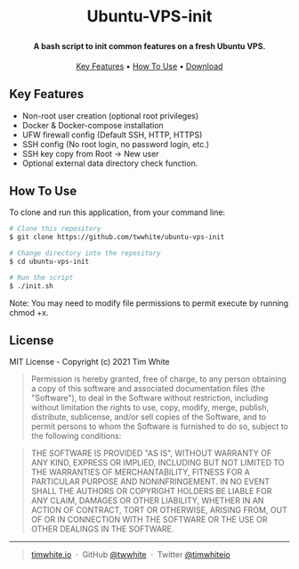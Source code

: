 
<h1 align="center">

  Ubuntu-VPS-init
</h1>

<h4 align="center">A bash script to init common features on a fresh Ubuntu VPS.</h4>


<p align="center">
  <a href="#key-features">Key Features</a> •
  <a href="#how-to-use">How To Use</a> •
  <a href="#download">Download</a>
</p>


## Key Features

* Non-root user creation (optional root privileges)
* Docker & Docker-compose installation
* UFW firewall config (Default SSH, HTTP, HTTPS)
* SSH config (No root login, no password login, etc.)
* SSH key copy from Root -> New user
* Optional external data directory check function.

## How To Use

To clone and run this application, from your command line:

```bash
# Clone this repository
$ git clone https://github.com/twwhite/ubuntu-vps-init

# Change directory into the repository
$ cd ubuntu-vps-init

# Run the script
$ ./init.sh
```
Note: You may need to modify file permissions to permit execute by running chmod +x.


## License

MIT License - Copyright (c) 2021 Tim White

> Permission is hereby granted, free of charge, to any person obtaining a copy of this software and associated documentation files (the "Software"), to deal in the Software without restriction, including without limitation the rights to use, copy, modify, merge, publish, distribute, sublicense, and/or sell copies of the Software, and to permit persons to whom the Software is furnished to do so, subject to the following conditions:

> THE SOFTWARE IS PROVIDED "AS IS", WITHOUT WARRANTY OF ANY KIND, EXPRESS OR IMPLIED, INCLUDING BUT NOT LIMITED TO THE WARRANTIES OF MERCHANTABILITY, FITNESS FOR A PARTICULAR PURPOSE AND NONINFRINGEMENT. IN NO EVENT SHALL THE AUTHORS OR COPYRIGHT HOLDERS BE LIABLE FOR ANY CLAIM, DAMAGES OR OTHER LIABILITY, WHETHER IN AN ACTION OF CONTRACT, TORT OR OTHERWISE, ARISING FROM, OUT OF OR IN CONNECTION WITH THE SOFTWARE OR THE USE OR OTHER DEALINGS IN THE SOFTWARE.

---

> [timwhite.io](https://timwhite.io) &nbsp;&middot;&nbsp;
> GitHub [@twwhite](https://github.com/twwhite) &nbsp;&middot;&nbsp;
> Twitter [@timwhiteio](https://twitter.com/timwhiteio)

